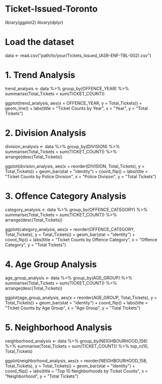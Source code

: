 # Ticket-Issued-Toronto
library(ggplot2)
library(dplyr)

# Load the dataset
data <- read.csv("path/to/your/Tickets_Issued_(ASR-ENF-TBL-002).csv")

# 1. Trend Analysis
trend_analysis <- data %>%
  group_by(OFFENCE_YEAR) %>%
  summarise(Total_Tickets = sum(TICKET_COUNT))

ggplot(trend_analysis, aes(x = OFFENCE_YEAR, y = Total_Tickets)) +
  geom_line() +
  labs(title = "Ticket Counts by Year", x = "Year", y = "Total Tickets")

# 2. Division Analysis
division_analysis <- data %>%
  group_by(DIVISION) %>%
  summarise(Total_Tickets = sum(TICKET_COUNT)) %>%
  arrange(desc(Total_Tickets))

ggplot(division_analysis, aes(x = reorder(DIVISION, Total_Tickets), y = Total_Tickets)) +
  geom_bar(stat = "identity") +
  coord_flip() +
  labs(title = "Ticket Counts by Police Division", x = "Police Division", y = "Total Tickets")

# 3. Offence Category Analysis
category_analysis <- data %>%
  group_by(OFFENCE_CATEGORY) %>%
  summarise(Total_Tickets = sum(TICKET_COUNT)) %>%
  arrange(desc(Total_Tickets))

ggplot(category_analysis, aes(x = reorder(OFFENCE_CATEGORY, Total_Tickets), y = Total_Tickets)) +
  geom_bar(stat = "identity") +
  coord_flip() +
  labs(title = "Ticket Counts by Offence Category", x = "Offence Category", y = "Total Tickets")

# 4. Age Group Analysis
age_group_analysis <- data %>%
  group_by(AGE_GROUP) %>%
  summarise(Total_Tickets = sum(TICKET_COUNT)) %>%
  arrange(desc(Total_Tickets))

ggplot(age_group_analysis, aes(x = reorder(AGE_GROUP, Total_Tickets), y = Total_Tickets)) +
  geom_bar(stat = "identity") +
  coord_flip() +
  labs(title = "Ticket Counts by Age Group", x = "Age Group", y = "Total Tickets")

# 5. Neighborhood Analysis
neighborhood_analysis <- data %>%
  group_by(NEIGHBOURHOOD_158) %>%
  summarise(Total_Tickets = sum(TICKET_COUNT)) %>%
  top_n(10, Total_Tickets)

ggplot(neighborhood_analysis, aes(x = reorder(NEIGHBOURHOOD_158, Total_Tickets), y = Total_Tickets)) +
  geom_bar(stat = "identity") +
  coord_flip() +
  labs(title = "Top 10 Neighborhoods by Ticket Counts", x = "Neighborhood", y = "Total Tickets")
